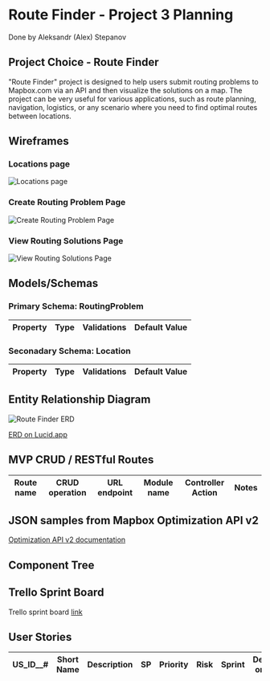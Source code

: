 # Route Finder - Project 3 Planning

Done by Aleksandr (Alex) Stepanov

## Project Choice - Route Finder

"Route Finder" project is designed to help users submit routing problems to Mapbox.com via an API and then visualize the solutions on a map. The project can be very useful for various applications, such as route planning, navigation, logistics, or any scenario where you need to find optimal routes between locations.

## Wireframes

### Locations page

![Locations page](../assets/Theme_Index.jpg)

### Create Routing Problem Page

![Create Routing Problem Page](../assets/Theme_Add.jpg)

### View Routing Solutions Page

![View Routing Solutions Page](../assets/Theme_Show.jpg)

## Models/Schemas

### Primary Schema: RoutingProblem

| Property | Type | Validations | Default Value |
|----------|----------|----------|----------|


### Seconadary Schema: Location

| Property | Type | Validations | Default Value |
|----------|----------|----------|----------|

## Entity Relationship Diagram

![Route Finder ERD](../assets/Theme%20Generator%20ERD.png)

[ERD on Lucid.app](https://lucid.app/lucidchart/cf946bce-6a36-486c-b658-4346058941cc/edit?invitationId=inv_fdc0247d-4a8b-4d90-98bd-5451d58dcc01)

## MVP CRUD / RESTful Routes
 Route name | CRUD operation | URL endpoint | Module name | Controller Action | Notes |
|----------|----------|----------|----------|----------|----------|

## JSON samples from Mapbox Optimization API v2

[Optimization API v2 documentation](https://docs.mapbox.com/api/navigation/optimization/)

## Component Tree

## Trello Sprint Board

Trello sprint board [link](https://trello.com/invite/b/PcfGsH7j/ATTI7b7c87f894baa428babcfacad30713a0625CD735/route-finder)

## User Stories

| US_ID__# | Short Name | Description | SP | Priority | Risk | Sprint | Dependant on US ID# |
|-------|------------|-------------|----|----------|------|--------|---------------------|
